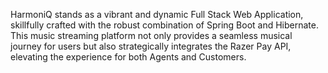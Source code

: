 HarmoniQ stands as a vibrant and dynamic Full Stack Web Application, skillfully crafted with the robust combination of Spring Boot and Hibernate. This music streaming platform not only provides a seamless musical journey for users but also strategically integrates the Razer Pay API, elevating the experience for both Agents and Customers.
